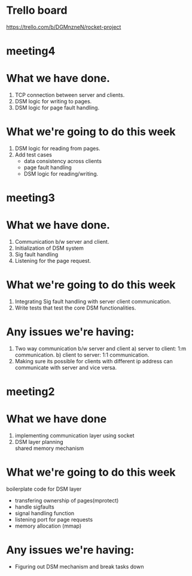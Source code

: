 # Trello board
https://trello.com/b/DGMnzneN/rocket-project

# meeting4
# What we have done.
1. TCP connection between server and clients.
2. DSM logic for writing to pages.
3. DSM logic for page fault handling.

# What we're going to do this week 
1. DSM logic for reading from pages.
2. Add test cases
   * data consistency across clients
   * page fault handling
   * DSM logic for reading/writing.

# meeting3
# What we have done.
 1. Communication b/w server and client.
 2. Initialization of DSM system
 3. Sig fault handling
 4. Listening for the page request.

# What we're going to do this week 
 1. Integrating Sig fault handling with server client communication.
 2. Write tests that test the core DSM functionalities.
 
# Any issues we're having:
 1. Two way communication b/w server and client
     a) server to client: 1:m communication.
     b) client to server: 1:1 communication.
 2. Making sure its possible for clients with different ip address can communicate with server and vice versa.
 

# meeting2
# What we have done
1. implementing communication layer using socket
2. DSM layer planning   
   shared memory mechanism
# What we're going to do this week
   boilerplate code for DSM layer 
   * transfering ownership of pages(mprotect) 
   * handle sigfaults 
   * signal handling function
   * listening port for page requests
   * memory allocation (mmap)
# Any issues we're having:
   * Figuring out DSM mechanism and break tasks down
   
   

   
